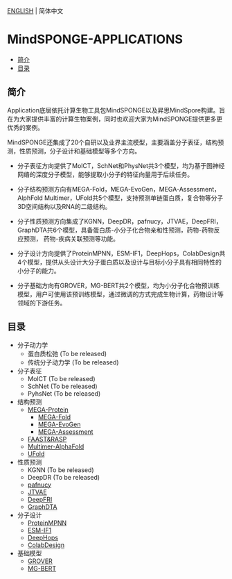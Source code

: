 [ENGLISH](README_EN.md) | 简体中文

# **MindSPONGE-APPLICATIONS**

- [简介](#简介)
- [目录](#目录)

## **简介**

Application底层依托计算生物工具包MindSPONGE以及昇思MindSpore构建。旨在为大家提供丰富的计算生物案例，同时也欢迎大家为MindSPONGE提供更多更优秀的案例。

MindSPONGE还集成了20个自研以及业界主流模型，主要涵盖分子表征，结构预测，性质预测，分子设计和基础模型等多个方向。

- 分子表征方向提供了MolCT，SchNet和PhysNet共3个模型，均为基于图神经网络的深度分子模型，能够提取小分子的特征向量用于后续任务。

- 分子结构预测方向有MEGA-Fold，MEGA-EvoGen，MEGA-Assessment，AlphFold Multimer，UFold共5个模型，支持预测单链蛋白质，复合物等分子3D空间结构以及RNA的二级结构。

- 分子性质预测方向集成了KGNN，DeepDR，pafnucy，JTVAE，DeepFRI，GraphDTA共6个模型，具备蛋白质-小分子化合物亲和性预测，药物-药物反应预测， 药物-疾病关联预测等功能。

- 分子设计方向提供了ProteinMPNN，ESM-IF1，DeepHops，ColabDesign共4个模型，提供从头设计大分子蛋白质以及设计与目标小分子具有相同特性的小分子的能力。

- 分子基础方向有GROVER，MG-BERT共2个模型，均为小分子化合物预训练模型，用户可使用该预训练模型，通过微调的方式完成生物计算，药物设计等领域的下游任务。

## **目录**

- 分子动力学
    - 蛋白质松弛 (To be released)
    - 传统分子动力学 (To be released)
- 分子表征
    - MolCT (To be released)
    - SchNet (To be released)
    - PyhsNet (To be released)
- 结构预测
    - [MEGA-Protein](https://gitee.com/mindspore/mindscience/tree/master/MindSPONGE/applications/MEGAProtein/)
        - [MEGA-Fold](https://gitee.com/mindspore/mindscience/tree/master/MindSPONGE/applications/MEGAProtein/model/fold.py)
        - [MEGA-EvoGen](https://gitee.com/mindspore/mindscience/tree/master/MindSPONGE/applications/MEGAProtein/model/evogen.py)
        - [MEGA-Assessment](https://gitee.com/mindspore/mindscience/tree/master/MindSPONGE/applications/MEGAProtein/model/assessment.py)
    - [FAAST&RASP](https://gitee.com/mindspore/mindscience/tree/master/MindSPONGE/applications/research/FAAST)
    - [Multimer-AlphaFold](https://gitee.com/mindspore/mindscience/blob/master/MindSPONGE/applications/model%20cards/afmultimer.md)
    - [UFold](https://gitee.com/mindspore/mindscience/blob/master/MindSPONGE/applications/model%20cards/UFold.md)
- 性质预测
    - KGNN (To be released)
    - DeepDR (To be released)
    - [pafnucy](https://gitee.com/mindspore/mindscience/blob/master/MindSPONGE/applications/model%20cards/pafnucy.md)
    - [JTVAE](https://gitee.com/mindspore/mindscience/tree/master/MindSPONGE/applications/research/JT-VAE)
    - [DeepFRI](https://gitee.com/mindspore/mindscience/blob/master/MindSPONGE/applications/model%20cards/DeepFri.md)
    - [GraphDTA](https://gitee.com/mindspore/mindscience/blob/master/MindSPONGE/applications/model%20cards/GraphDTA.MD)
- 分子设计
    - [ProteinMPNN](https://gitee.com/mindspore/mindscience/blob/master/MindSPONGE/applications/model%20cards/ProteinMPNN.MD)
    - [ESM-IF1](https://gitee.com/mindspore/mindscience/blob/master/MindSPONGE/applications/model%20cards/ESM-IF1.md)
    - [DeepHops](https://gitee.com/mindspore/mindscience/pulls/848)
    - [ColabDesign](https://gitee.com/mindspore/mindscience/blob/master/MindSPONGE/applications/model%20cards/ColabDesign.md)
- 基础模型
    - [GROVER](https://gitee.com/mindspore/mindscience/blob/master/MindSPONGE/applications/model%20cards/GROVER.MD)
    - [MG-BERT](https://gitee.com/mindspore/mindscience/blob/master/MindSPONGE/applications/model%20cards/MGBERT.MD)
